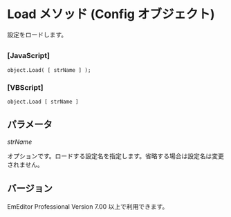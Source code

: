 # Load メソッド (Config オブジェクト)

設定をロードします。

## 

### \[JavaScript\]

```
object.Load( [ strName ] );
```

### \[VBScript\]

```
object.Load [ strName ]
```

## パラメータ

_strName_

オプションです。ロードする設定名を指定します。省略する場合は設定名は変更されません。

## バージョン

EmEditor Professional Version 7.00 以上で利用できます。
